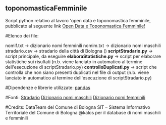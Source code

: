 ## toponomasticaFemminile

Script python relativo al lavoro 'open data e toponomastica femminile, pubblicato al seguente link [Open Data e Toponomastica Femminile!](http://dati.comune.bologna.it/node/4224)

#Elenco dei file:

nomif.txt -> dizionario nomi femminili
nomim.txt -> dizionario nomi maschili
stradario.csv -> stradario della città di Bologna ()
**scriptStradario.py** -> script principale, da eseguire
**elaboraStatistiche.py** -> script per elaborare statistiche sui risultati (n.b. viene lanciato in automatico al termine dell'esecuzione di scriptStradario.py)
**controlloDuplicati.py** -> script che controlla che non siano presenti duplicati nel file di output  (n.b. viene lanciato in automatico al termine dell'esecuzione di scriptStradario.py)

#Dipendenze e librerie utilizzate:
[pandas](https://pandas.pydata.org/)


#Fonti:
[Stradario](http://dati.comune.bologna.it/node/3144)
[Dizionario nomi maschili](https://github.com/kalos/italian-wordlists/blob/master/nomi_maschili)
[Dizionario nomi femminili](https://github.com/kalos/italian-wordlists/blob/master/nomi_femminili)

#Credits:
DataTeam del Comune di Bologna
SIT – Sistema Informativo Territoriale del Comune di Bologna
@kalos per il database di nomi maschili e femminili 
